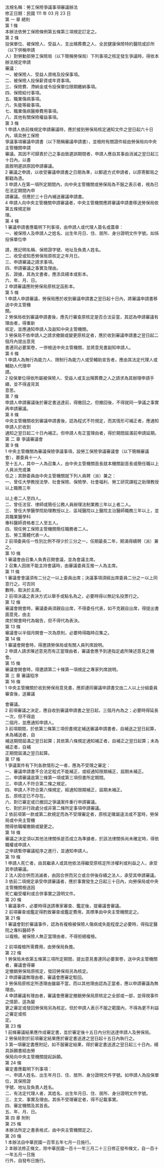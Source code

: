 法規名稱：勞工保險爭議事項審議辦法  
修正日期：民國 111 年 03 月 23 日  
第 一 章 總則  
第 1 條  
本辦法依勞工保險條例第五條第三項規定訂定之。  
第 2 條  
投保單位、被保險人、受益人、支出殯葬費之人、全民健康保險特約醫院或診所（以下併稱申請  
人）對勞動部勞工保險局（以下簡稱勞保局）下列事項之核定發生爭議時，得依本辦法規定申請  
審議：  
一、被保險人、受益人資格及投保事項。  
二、被保險人投保薪資或年資事項。  
三、保險費、滯納金或令投保單位限期繳納事項。  
四、保險給付事項。  
五、職業傷病事項。  
六、失能等級事項。  
七、職業傷病醫療費用事項。  
八、其他有關保險權益事項。  
第 3 條  
1 申請人依前條規定申請審議時，應於接到勞保局核定通知文件之翌日起六十日內，填具勞工保險  
爭議事項審議申請書（以下簡稱審議申請書），並檢附有關證件經由勞保局向中央主管機關申請  
審議。其因不可歸責於己之事由致遲誤期間者，申請人應自其事由消滅之翌日起三十日內，以書  
面敘明遲誤原因申請審議。  
2 審議之申請，以收受審議申請書之日期為準，以郵遞方式申請者，以原寄郵局之郵戳為憑。  
3 申請人在第一項所定期間內，向中央主管機關或勞保局為不服之表示者，視為已在法定期間內申  
請審議。但應於三十日內補送審議申請書。  
4 申請人向中央主管機關申請審議者，中央主管機關應將審議申請書移送勞保局依第五條規定辦  
理。  
第 4 條  
1 審議申請書應載明下列事項，由申請人或代理人簽名或蓋章：  
一、被保險人及申請人之姓名、出生年月日、住、居所、身分證明文件字號。如係投保單位申  


請，應記明名稱、保險證字號、地址及負責人姓名。  
二、收受或知悉勞保局原核定之年月日。  
三、申請審議之請求事項。  
四、申請審議之事實及理由。  
五、證據，其為文書者，應添具繕本或影本。  
六、年、月、日。  
2 申請審議應附勞保局原核定函影本。  
第 5 條  
1 申請人申請審議，勞保局應於收到審議申請書之翌日起十日內，將審議申請書移送中央主管機  
關。  
2 勞保局收到審議申請書後，應先行審查原核定是否合法妥當，其認為申請審議有理由者，得重新  
核定，並應通知申請人及副知中央主管機關。  
3 勞保局不依申請人之請求撤銷或變更原核定者，應於收到審議申請書之翌日起二個月內提出意見  
書連同必要案卷，一併檢送中央主管機關，並將意見書副知申請人。  
第 6 條  
1 申請人為無行為能力人、限制行為能力人或受輔助宣告者，應由其法定代理人或輔助人代理申  
請。  
2 投保單位得依所屬被保險人、受益人或支出殯葬費之人之請求為其辦理申請手續，並不得違背其  
意思。  
第 7 條  
申請人申請審議後於審定書送達前，得撤回之。但撤回後，不得就同一爭議之事實再申請審議。  
第 8 條  
中央主管機關收到審議申請書後，認為程式不符規定，而其情形可補正者，應通知申請人於收到  
通知之翌日起二十日內補正。但申請人有正當理由者，得於期間屆滿前申請延期。  
第 二 章 爭議審議會  
第 9 條  
1 中央主管機關為審議保險爭議事項，設勞工保險爭議審議會（以下簡稱審議會），置委員十一人  
至十五人，其中一人為召集人，由中央主管機關首長就本機關副首長或簡任職以上人員派充或兼  
任之；其餘委員由中央主管機關就下列人員聘（派）兼之：  
一、曾任大學教授法學、社會保險、保險學、社會福利、勞工研究課程之助理教授以上職務三年  


以上者二人至四人。  
二、曾任法官、律師或簡任公務人員辦理法制業務三年以上者二人。  
三、曾任大學醫學院助理教授以上、區域醫院以上醫院主治醫師職務三年以上，並具職業醫學科  
專科醫師資格者三人至五人。  
四、現任勞工保險主管機關簡任職務者二人。  
五、勞工團體代表一人。  
2 前項委員任一性別比例不得少於三分之一，任期最長二年，期滿得續聘（派）兼之。  
第 10 條  
1 審議會由召集人負責召開會議，並為會議主席。  
2 召集人因故不能主持會議時，由審議委員互推一人為主席。  
第 11 條  
1 審議會會議須有二分之一以上委員出席；決議事項須經出席委員二分之一以上同意行之。可否同  
數時，取決於主席。  
2 前項決議之表決方式以舉手或點名為之，必要時得以無記名投票行之。  
第 12 條  
審議會開會時，審議委員須親自出席，不得委任代表，如不克親自出席，得提出書面意見，由主  
席於開會時代為報告，但不得代為表決。  
第 13 條  
審議會以半個月開會一次為原則，必要時得臨時召集之。  
第 14 條  
1 審議會開會時，得邀請勞保局或有關人員列席說明。  
2 申請人請求陳述意見而有正當理由者，審議會應予到達指定處所陳述意見之機會。  
第 15 條  
審議會開會時，得邀請第二十條第一項規定之專家列席說明。  
第 三 章 審議程序  
第 16 條  
1 中央主管機關於收到勞保局意見書，應即連同審議申請書交由二人以上分組委員審查後，送審議  


會審議。  
2 前項審議之決定，應自收到審議申請書之翌日起，三個月內為之；必要時得延長一次，但不得逾  
二個月，並應通知申請人。  
3 前項期間，於依第三條第三項但書規定補送審議申請書者，自補送之翌日起算，未為補送者，自  
補送期間屆滿之翌日起算；其依第八條規定通知補正者，自補正之翌日起算；未為補正者，自補  
正期間屆滿之翌日起算。  
第 17 條  
1 爭議案件有下列各款情形之一者，應為不受理之審定：  
一、審議申請書不合法定程式不能補正，或經通知限期補正，屆期未補正。  
二、申請審議逾第三條第一項或第三項但書所定期間。  
三、申請人不符合第二條之規定。  
四、申請人不符合第六條規定，經通知限期補正，屆期未補正。  
五、原核定已不存在。  
六、對已審定或已撤回之爭議案件重行申請審議。  
七、對於非行政處分或非第二條所定事項申請審議。  
2 依前項第一款或第二款規定而為不受理審定者，原核定確屬違法或不當時，勞保局或中央主管機  
關得依職權撤銷或變更之。  
第 18 條  
審議之決定須以其他法律關係是否成立為準據者，於該法律關係尚未確定時，得依職權或申請人  
之申請暫停審議程序之進行，並通知申請人。  
第 19 條  
1 申請人死亡者，由其繼承人或其他依法得繼受原核定所涉權利或利益之人，承受其申請審議。  
2 法人因合併而消滅者，由因合併而另立或合併後存續之法人，承受其申請審議。  
3 依前二項規定承受申請審議者，應於事實發生之日起三十日內，向勞保局或中央主管機關檢送因  
死亡繼受權利或合併事實之證明文件。  
第 20 條  
1 審議事件，必要時得送請專家審查、鑑定後，提審議會審議。  
2 前項審查或鑑定得酌致審查或鑑定費用，其標準由中央主管機關定之。  
第 21 條  
1 審議會對於審議事件，認為有複檢被保險人傷病或失能程度之必要時，得指定醫院之專科醫師予  
以複檢。被保險人無正當理由者，不得拒絕複檢。  


2 前項複檢所需費用，由勞保局負擔。  
第 22 條  
1 勞保局未依第五條第三項所定期間，提出意見書連同必要案卷，送中央主管機關者，審議會得審  
定撤銷勞保局原核定，發回勞保局另為核定。  
2 申請審議無理由者，審議會應審定駁回。  
3 勞保局原核定所憑理由雖屬不當，而以其他理由認為正當者，應以申請審議為無理由。  
4 申請審議有理由者，審議會應審定撤銷勞保局原核定之全部或一部，並得視事件之情節，逕為變  
更之審定或發回勞保局另為核定。但於申請人表示不服之範圍內，不得為更不利益之審定或核  
定。  
第 23 條  
1 前條審議結果應作成審定書，並於審定後十五日內分別送達申請人及勞保局。  
2 勞保局對於前項審定結果應於審定書送達之翌日起十五日內執行之。  
3 第一項審定書應附記，如不服審定結果，得於審定書送達之翌日起三十日內，繕具訴願書經由勞  
保局向中央主管機關提起訴願。  
第 24 條  
審定書應載明下列事項：  
一、申請人姓名、出生年月日、住、居所、身分證明文件字號。如申請人為投保單位，其保險證  
字號、地址及負責人姓名。  
二、有法定代理人者，其姓名、出生年月日、住、居所、身分證明文件字號。  
三、主文、事實及理由。其係不受理審定者，得不記載事實。  
四、審定機關及其首長。  
五、年、月、日。  
第 四 章 附則  
第 25 條  
本辦法所定之書表格式，由中央主管機關定之。  
第 26 條  
1 本辦法自中華民國一百零五年七月一日施行。  
2 本辦法修正條文，除中華民國一百十一年三月二十三日修正發布條文，自一百十一年五月一日施  
行外，自發布日施行。  


